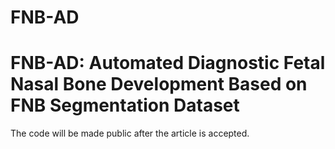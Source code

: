 # FNB-AD
# FNB-AD: Automated Diagnostic Fetal Nasal Bone Development Based on FNB Segmentation Dataset

The code will be made public after the article is accepted.
